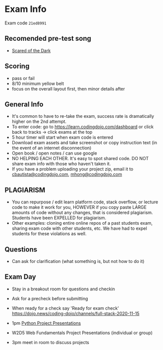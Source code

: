 # Exam Info

Exam code `21ed8991`

## Recomended pre-test song

- [Scared of the Dark](https://youtu.be/n3VXN0wavq8)

## Scoring

- pass or fail
- 8/10 minimum yellow belt
- focus on the overall layout first, then minor details after

## General Info

- It's common to have to re-take the exam, success rate is dramatically higher on the 2nd attempt.
- To enter code: go to https://learn.codingdojo.com/dashboard or click back to tracks -> click exams at the top
- 5 hour timer will start when exam code is entered
- Download exam assets and take screenshot or copy instruction text (in the event of an internet disconnection)
- Open book / open notes / can use google
- NO HELPING EACH OTHER. It's easy to spot shared code. DO NOT share exam info with those who haven't taken it.
- If you have a problem uploading your project zip, email it to cbautista@codingdojo.com, mhong@codingdojo.com

## PLAGIARISM

- You can repurpose / edit learn platform code, stack overflow, or lecture code to make it work for you, HOWEVER if you copy paste LARGE amounts of code without any changes, that is considered plagiarism. Students have been EXPELLED for plagiarism.
- Other examples: cloning entire online repos of a past students exam, sharing exam code with other students, etc. We have had to expel students for these violations as well.

## Questions

- Can ask for clarification (what something is, but not how to do it)

## Exam Day

- Stay in a breakout room for questions and checkin
- Ask for a precheck before submitting
- When ready for a check say 'Ready for exam check' https://dojo.news/coding-dojo/channels/full-stack-2020-11-15

- 1pm [Python Project Presentations](https://codingdojo.zoom.us/j/94539574383?pwd=KzF4cTFwVDlXelhrd0R1NXVFWUM3UT09)
- W2D5 Web Fundamentals Project Presentations (individual or group)
- 3pm meet in room to discuss projects
